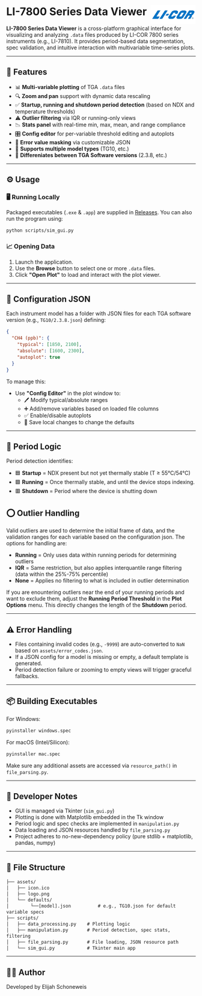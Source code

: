 <h1>
  LI-7800 Series Data Viewer
  <img align="right" src="./scripts/assets/logo.png" alt="LI-COR" width="120"/>
</h1>

**LI-7800 Series Data Viewer** is a cross-platform graphical interface for visualizing and analyzing `.data` files produced by LI-COR 7800 series instruments (e.g., LI-7810). It provides period-based data segmentation, spec validation, and intuitive interaction with multivariable time-series plots.

---

## 🚀 Features

- 📊 **Multi-variable plotting** of TGA `.data` files
- 🔍 **Zoom and pan** support with dynamic data rescaling
- ✅ **Startup, running and shutdown period detection** (based on NDX and temperature thresholds)
- ⚠️ **Outlier filtering** via IQR or running-only views
- 📉 **Stats panel** with real-time min, max, mean, and range compliance
- 🎛 **Config editor** for per-variable threshold editing and autoplots
- 🧱 **Error value masking** via customizable JSON
- 🧪 **Supports multiple model types** (TG10, etc.)
- 👾 **Differeniates between TGA Software versions** (2.3.8, etc.)

---

## ⚙️ Usage

### 🖥 Running Locally

Packaged executables (`.exe` & `.app`) are supplied in [Releases](https://github.com/MrE42/7800_visualizations/releases/). You can also run the program using:

```bash
python scripts/sim_gui.py
```

### 📈 Opening Data

1. Launch the application.
2. Use the **Browse** button to select one or more `.data` files.
3. Click **"Open Plot"** to load and interact with the plot viewer.

---

## 🔧 Configuration JSON

Each instrument model has a folder with JSON files for each TGA software version (e.g., `TG10/2.3.8.json`) defining:

```json
{
  "CH4 (ppb)": {
    "typical": [1850, 2100],
    "absolute": [1600, 2300],
    "autoplot": true
  }
}
```

To manage this:

- Use **"Config Editor"** in the plot window to:
  - 🖊 Modify typical/absolute ranges
  - ➕ Add/remove variables based on loaded file columns
  - ✅ Enable/disable autoplots
  - 💾 Save local changes to change the defaults

---

## 🧠 Period Logic

Period detection identifies:

- 🟦 **Startup** = NDX present but not yet thermally stable (T ≥ 55°C/54°C)
- 🟩 **Running** = Once thermally stable, and until the device stops indexing.
- 🟥 **Shutdown** = Period where the device is shutting down
  
## ⭕ Outlier Handling

Valid outliers are used to determine the initial frame of data, and the validation ranges for each variable based on the configuration json. The options for handling are:

- **Running** = Only uses data within running periods for determining outliers
- **IQR** = Same restriction, but also applies interquantile range filtering (data within the 25%-75% percentile)
- **None** = Applies no filtering to what is included in outlier determination

If you are enountering outliers near the end of your running periods and want to exclude them, adjust the **Running Period Threshold** in the **Plot Options** menu. This directly changes the length of the **Shutdown** period.

---

## ⚠️ Error Handling

- Files containing invalid codes (e.g., `-9999`) are auto-converted to `NaN` based on `assets/error_codes.json`.
- If a JSON config for a model is missing or empty, a default template is generated.
- Period detection failure or zooming to empty views will trigger graceful fallbacks.

---

## 📦 Building Executables

For Windows:

```bash
pyinstaller windows.spec
```

For macOS (Intel/Silicon):

```bash
pyinstaller mac.spec
```

Make sure any additional assets are accessed via `resource_path()` in `file_parsing.py`.

---

## 🧪 Developer Notes

- GUI is managed via Tkinter (`sim_gui.py`)
- Plotting is done with Matplotlib embedded in the Tk window
- Period logic and spec checks are implemented in `manipulation.py`
- Data loading and JSON resources handled by `file_parsing.py`
- Project adheres to no-new-dependency policy (pure stdlib + matplotlib, pandas, numpy)

---

## 📂 File Structure

```
├── assets/
│   ├── icon.ico
│   ├── logo.png
│   └── defaults/
│        └──[model].json          # e.g., TG10.json for default variable specs
├── scripts/
│   ├── data_processing.py    # Plotting logic
│   ├── manipulation.py       # Period detection, spec stats, filtering
│   ├── file_parsing.py       # File loading, JSON resource path
│   └── sim_gui.py            # Tkinter main app
```

---

## 👨‍💻 Author

Developed by Elijah Schoneweis
